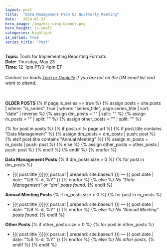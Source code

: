 ```yaml
---
layout: post
title:  "Data Management FY24 Q3 Quarterly Meeting"
date:   2024-05-23
hero_image: /img/ess-ciwg-banner.png
hero_height: is-small
categories: highlight
is_series: true
series_title: "Post"
---
```


**Topic:** Tools for Implementing Reporting Formats<br>
**Date:** Thursday, May 23<br>
**Time:** 12-1pm PT/3-4pm ET<br><br>
*Contact co-leads [Terri or Danielle](/working-groups/data-management) if you are not on the DM email list and want to attend.*


<br><br> **OLDER POSTS**
{% if page.is_series == true %}
{% assign posts = site.posts
   | where: "is_series", true
   | where: "series_title", page.series_title
   | sort: "date"
   | reverse %}
{% assign dm_posts    = "" | split: "" %}
{% assign m_posts     = "" | split: "" %}
{% assign other_posts = "" | split: "" %}

{% for post in posts %}
  {% if post.url != page.url %}
    {% if post.title contains "Data Management" %}
      {% assign dm_posts = dm_posts | push: post %}
    {% elsif post.title contains "Annual Meeting" %}
      {% assign m_posts = m_posts | push: post %}
    {% else %}
      {% assign other_posts = other_posts | push: post %}
    {% endif %}
  {% endif %}
{% endfor %}

**Data Management Posts**
{% if dm_posts.size > 0 %}
  {% for post in dm_posts %}
- [{{ post.title }}]({{ post.url | prepend: site.baseurl }}) — <time datetime="{{ post.date | date_to_xmlschema }}">{{ post.date | date: "%B %-d, %Y" }}</time>
  {% endfor %}
{% else %}
_No “Data Management” or “dm” posts found._
{% endif %}

**Annual Meeting Posts**
{% if m_posts.size > 0 %}
  {% for post in m_posts %}
- [{{ post.title }}]({{ post.url | prepend: site.baseurl }}) — <time datetime="{{ post.date | date_to_xmlschema }}">{{ post.date | date: "%B %-d, %Y" }}</time>
  {% endfor %}
{% else %}
_No “Annual Meeting” posts found._
{% endif %}

**Other Posts**
{% if other_posts.size > 0 %}
  {% for post in other_posts %}
- [{{ post.title }}]({{ post.url | prepend: site.baseurl }}) — <time datetime="{{ post.date | date_to_xmlschema }}">{{ post.date | date: "%B %-d, %Y" }}</time>
  {% endfor %}
{% else %}
_No other posts._
{% endif %}
{% endif %}